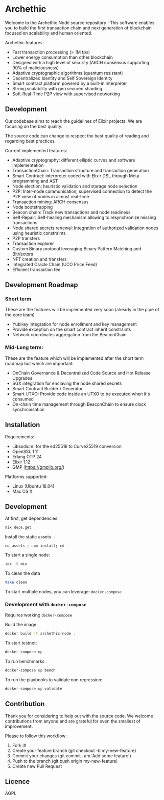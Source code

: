 # Archethic

Welcome to the Archethic Node source repository ! This software enables you to build the first transaction chain and next generation of blockchain focused on scalability and human oriented.

Archethic features:
- Fast transaction processing (> 1M tps)
- Lower energy consumption than other blockchain
- Designed with a high level of security (ARCH consensus supporting 90% of maliciousness)
- Adaptive cryptographic algorithms (quantum resistant)
- Decentralized Identity and Self Sovereign Identity
- Smart contract platform powered by a built-in interpreter
- Strong scalability with geo secured sharding
- Soft-Real-Time P2P view with supervised networking

## Development

Our codebase aims to reach the guidelines of Elixir projects.
We are focusing on the best quality.

The source code can change to respect the best quality of reading and regarding best practices.

Current implemented features:
- Adaptive cryptography: different elliptic curves and software implementation
- TransactionChain: Transaction structure and transaction generation
- Smart Contract: interpreter coded with Elixir DSL through Meta-programming and AST
- Node election: heuristic validation and storage node selection
- P2P: Inter-node communication, supervised connection to detect the P2P view of nodes in almost real-time
- Transaction mining: ARCH consensus
- Node bootstrapping
- Beacon chain: Track new transactions and node readiness
- Self-Repair: Self-healing mechanism allowing to resynchronize missing transactions
- Node shared secrets renewal: Integration of authorized validation nodes using heuristic constraints
- P2P transfers 
- Transaction explorer
- Custom Binary protocol leveraging Binary Pattern Matching and BitVectors
- NFT creation and transfers
- Integrated Oracle Chain (UCO Price Feed)
- Efficient transaction fee

## Development Roadmap

### Short term
These are the features will be implemented very soon (already in the pipe of the core team)
- Yubikey integration for node enrollment and key management
- Provide exception on the smart contract inherit constraints
- Network coordinates aggregation from the BeaconChain

### Mid-Long term:
These are the feature which will be implemented after the short term roadmap but which are important:
- OnChain Governance & Decentralized Code Source and Hot Release Upgrades
- SGX integration for enclaving the node shared secrets
- Smart Contract Builder / Generator
- Smart UTXO: Provide code inside an UTXO to be executed when it's consumed
- On-chain time management through BeaconChain to ensure clock synchronisation

## Installation

Requirements:
- Libsodium: for the ed25519 to Curve25519 conversion 
- OpenSSL 1.11
- Erlang OTP 24
- Elixir 1.12
- GMP (https://gmplib.org/)

Platforms supported:
- Linux (Ubuntu 18.04)
- Mac OS X

## Development

At first, get dependencies:
```bash
mix deps.get
```

Install the static assets
```
cd assets ; npm install; cd -
```

To start a single node:
```bash
iex -S mix
```

To clean the data
```bash
make clean
```

To start multiple nodes, you can leverage: `docker-compose`

### Development with `docker-compose`

Requires working `docker-compose`

Build the image:
```bash
docker build -t archethic-node .
```

To start testnet:
```bash
docker-compose up
```

To run benchmarks:
```bash
docker-compose up bench
```

To run the playbooks to validate non regression:
```bash
docker-compose up validate
```

## Contribution

Thank you for considering to help out with the source code. 
We welcome contributions from anyone and are grateful for even the smallest of improvement.

Please to follow this workflow:
1. Fork it!
2. Create your feature branch (git checkout -b my-new-feature)
3. Commit your changes (git commit -am 'Add some feature')
4. Push to the branch (git push origin my-new-feature)
5. Create new Pull Request


## Licence

AGPL
